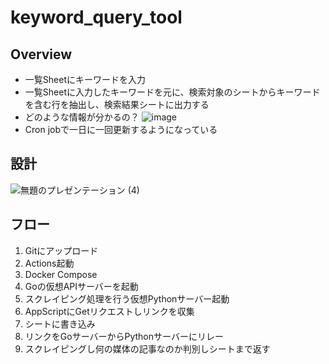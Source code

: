 # keyword_query_tool

## Overview
- 一覧Sheetにキーワードを入力
- 一覧Sheetに入力したキーワードを元に、検索対象のシートからキーワードを含む行を抽出し、検索結果シートに出力する
 - どのような情報が分かるの？
 ![image](https://user-images.githubusercontent.com/60887155/235364639-681173ea-7cd2-441f-ae60-d82038fac168.png)
- Cron jobで一日に一回更新するようになっている

## 設計
![無題のプレゼンテーション (4)](https://user-images.githubusercontent.com/60887155/235364662-33e63241-d83a-4690-8a0d-ebbc51d224ac.png)

## フロー
1. Gitにアップロード
2. Actions起動
3. Docker Compose
4. Goの仮想APIサーバーを起動
5. スクレイピング処理を行う仮想Pythonサーバー起動
6. AppScriptにGetリクエストしリンクを収集
7. シートに書き込み
8. リンクをGoサーバーからPythonサーバーにリレー
9. スクレイピングし何の媒体の記事なのか判別しシートまで返す
